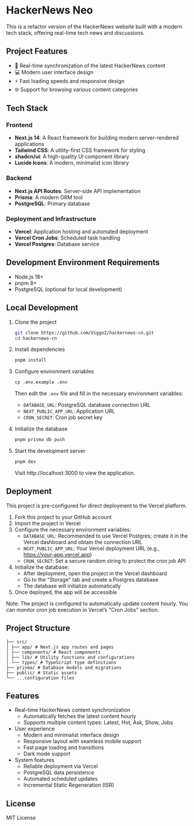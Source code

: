 # HackerNews Neo

This is a refactor version of the HackerNews website built with a modern tech stack, offering real-time tech news and discussions.

## Project Features

- 🚀 Real-time synchronization of the latest HackerNews content
- 💻 Modern user interface design
- ⚡ Fast loading speeds and responsive design
- 🌐 Support for browsing various content categories

## Tech Stack

### Frontend

- **Next.js 14**: A React framework for building modern server-rendered applications
- **Tailwind CSS**: A utility-first CSS framework for styling
- **shadcn/ui**: A high-quality UI component library
- **Lucide Icons**: A modern, minimalist icon library

### Backend

- **Next.js API Routes**: Server-side API implementation
- **Prisma**: A modern ORM tool
- **PostgreSQL**: Primary database

### Deployment and Infrastructure

- **Vercel**: Application hosting and automated deployment
- **Vercel Cron Jobs**: Scheduled task handling
- **Vercel Postgres**: Database service

## Development Environment Requirements

- Node.js 18+
- pnpm 8+
- PostgreSQL (optional for local development)

## Local Development

1. Clone the project

   ```bash
   git clone https://github.com/ViggoZ/hackernews-cn.git
   cd hackernews-cn
   ```

2. Install dependencies

   ```bash
   pnpm install
   ```

3. Configure environment variables

   ```bash
   cp .env.example .env
   ```

   Then edit the `.env` file and fill in the necessary environment variables:

   - `DATABASE_URL`: PostgreSQL database connection URL
   - `NEXT_PUBLIC_APP_URL`: Application URL
   - `CRON_SECRET`: Cron job secret key

4. Initialize the database

   ```bash
   pnpm prisma db push
   ```

5. Start the development server

   ```bash
   pnpm dev
   ```

   Visit http://localhost:3000 to view the application.

## Deployment

This project is pre-configured for direct deployment to the Vercel platform.

1. Fork this project to your GitHub account
2. Import the project in Vercel
3. Configure the necessary environment variables:
   - `DATABASE_URL`: Recommended to use Vercel Postgres; create it in the Vercel dashboard and obtain the connection URL
   - `NEXT_PUBLIC_APP_URL`: Your Vercel deployment URL (e.g., https://your-app.vercel.app)
   - `CRON_SECRET`: Set a secure random string to protect the cron job API
4. Initialize the database:
   - After deployment, open the project in the Vercel dashboard
   - Go to the "Storage" tab and create a Postgres database
   - The database will initialize automatically
5. Once deployed, the app will be accessible

Note: The project is configured to automatically update content hourly. You can monitor cron job execution in Vercel’s "Cron Jobs" section.

## Project Structure

```
├── src/
│ ├── app/ # Next.js app routes and pages
│ ├── components/ # React components
│ ├── lib/ # Utility functions and configurations
│ └── types/ # TypeScript type definitions
├── prisma/ # Database models and migrations
├── public/ # Static assets
└── ...configuration files
```

## Features

- Real-time HackerNews content synchronization
  - Automatically fetches the latest content hourly
  - Supports multiple content types: Latest, Hot, Ask, Show, Jobs
- User experience
  - Modern and minimalist interface design
  - Responsive layout with seamless mobile support
  - Fast page loading and transitions
  - Dark mode support
- System features
  - Reliable deployment via Vercel
  - PostgreSQL data persistence
  - Automated scheduled updates
  - Incremental Static Regeneration (ISR)

## License

MIT License
